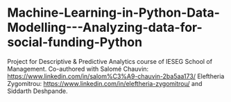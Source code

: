 # Machine-Learning-in-Python-Data-Modelling---Analyzing-data-for-social-funding-Python
Project for Descriptive &amp; Predictive Analytics course of IESEG School of Management. Co-authored with Salomé Chauvin: https://www.linkedin.com/in/salom%C3%A9-chauvin-2ba5aa173/ Eleftheria Zygomitrou: https://www.linkedin.com/in/eleftheria-zygomitrou/ and Siddarth Deshpande. 
